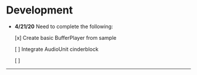 # Development

 - **4/21/20** Need to complete the following:
   
   [x] Create basic BufferPlayer from sample
   
   [ ] Integrate AudioUnit cinderblock
   
   [ ] 
---
